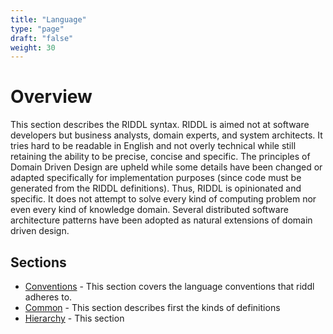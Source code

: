 ```yaml
---
title: "Language"
type: "page"
draft: "false"
weight: 30
---
```


# Overview
This section describes the RIDDL syntax.  RIDDL is aimed not at software
developers but business analysts, domain experts, and system architects. It
tries hard to be readable in English and not overly technical while still
retaining the ability to be precise, concise and specific. The principles
of Domain Driven Design are upheld while some details have been 
changed or adapted specifically for implementation purposes (since code must
be generated from the RIDDL definitions). Thus, RIDDL is opinionated and 
specific. It does not attempt to solve every kind of computing problem 
nor even every kind of knowledge domain. Several distributed software architecture
patterns have been adopted as natural extensions of domain driven design.

## Sections

* [Conventions](conventions) - This section covers the language conventions that riddl
  adheres to. 
* [Common](common) - This section describes first the kinds of definitions
* [Hierarchy](hierarchy) - This section


